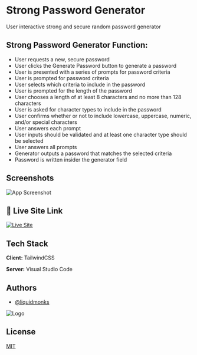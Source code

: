 
# Strong Password Generator

User interactive strong and secure random password generator



## Strong Password Generator Function:

- User requests a new, secure password
- User clicks the Generate Password button to generate a password
- User is presented with a series of prompts for password criteria
- User is prompted for password criteria
- User selects which criteria to include in the password
- User is prompted for the length of the password
- User chooses a length of at least 8 characters and no more than 128 characters
- User is asked for character types to include in the password
- User confirms whether or not to include lowercase, uppercase, numeric, and/or special characters
- User answers each prompt
- User inputs should be validated and at least one character type should be selected
- User answers all prompts
- Generator outputs a password that matches the selected criteria
- Password is written insider the generator field



## Screenshots

![App Screenshot](https://github.com/liquidmonks/passwordgenerator/blob/main/assets/images/passwordgenerator.png)


## 🔗 Live Site Link
[![Live Site](https://img.shields.io/badge/livesite-click-orange)](https://https://liquidmonks.github.io/passwordgenerator//)

## Tech Stack

**Client:** TailwindCSS

**Server:** Visual Studio Code


## Authors

- [@liquidmonks](https://www.github.com/liquidmonks)


![Logo](https://i.imgur.com/MrXyBQy.png)


## License

[MIT](https://choosealicense.com/licenses/mit/)

